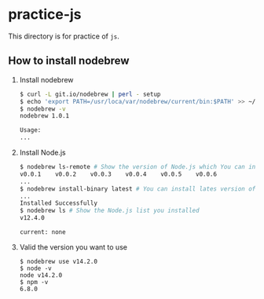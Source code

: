 # practice-js
This directory is for practice of ``js``.

## How to install nodebrew

1. Install nodebrew
    ```bash
    $ curl -L git.io/nodebrew | perl - setup
    $ echo 'export PATH=/usr/loca/var/nodebrew/current/bin:$PATH' >> ~/.bash_profile
    $ nodebrew -v
    nodebrew 1.0.1

    Usage:
    ...
    ```

1. Install Node.js
    ```bash
    $ nodebrew ls-remote # Show the version of Node.js which You can install
    v0.0.1    v0.0.2    v0.0.3    v0.0.4    v0.0.5    v0.0.6
    ...
    $ nodebrew install-binary latest # You can install lates version of Node.js
    ...
    Installed Successfully
    $ nodebrew ls # Show the Node.js list you installed
    v12.4.0

    current: none
    ```

1. Valid the version you want to use
    ```
    $ nodebrew use v14.2.0
    $ node -v
    node v14.2.0
    $ npm -v
    6.8.0
    ```
